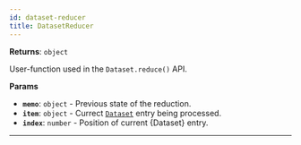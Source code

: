 ```yaml
---
id: dataset-reducer
title: DatasetReducer
---
```


<a name="datasetreducer"></a>

**Returns**: `object`

User-function used in the `Dataset.reduce()` API.

**Params**

-   **`memo`**: `object` - Previous state of the reduction.
-   **`item`**: `object` - Currect [`Dataset`](/docs/api/dataset) entry being processed.
-   **`index`**: `number` - Position of current {Dataset} entry.

---
